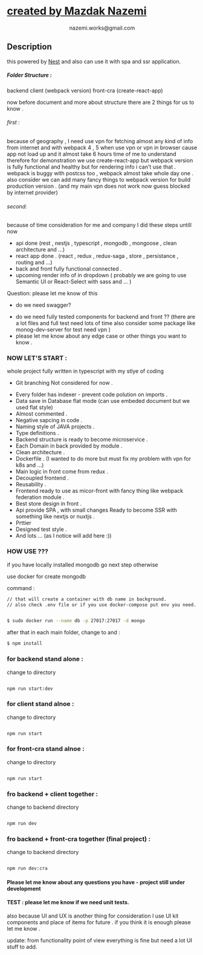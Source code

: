 <p align="center">
  <a href="http://www.penbeh.com/" target="blank"><h1>created by Mazdak Nazemi</h1></a>
</p>
<p align="center">
  nazemi.works@gmail.com
</p>

## Description

this powered by [Nest](https://github.com/nestjs/nest) and also can use it with spa and ssr application.

##### Folder Structure :

backend
client (webpack version)
front-cra (create-react-app)

now before document and more about structure there are 2 things for us to know .

###### first :

because of geography , I need use vpn for fetching almost any kind of info from internet and with webpack 4 , 5 when use vpn or vpn in browser cause app not load up and it almost take 6 hours time of me to understand therefore for demonstration we use create-react-app but webpack version is fully functional and healthy but for rendering info i can't use that .
webpack is buggy with postcss too , webpack almost take whole day one .
also consider we can add many fancy things to webpack version for build production version .
(and my main vpn does not work now guess blocked by internet provider)

###### second:

because of time consideration for me and company I did these steps untill now

- api done (rest , nestjs , typescript , mongodb , mongoose , clean architecture and ...)
- react app done . (react , redux , redux-saga , store , persistance , routing and ...)
- back and front fully functional connected .
- upcoming render info of in dropdown ( probably we are going to use Semantic UI or React-Select with sass and ... )

Question:
please let me know of this

- do we need swagger?

* do we need fully tested components for backend and front ?? (there are a lot files and full test need lots of time also consider some package like monog-dev-server for test need vpn )
* please let me know about any edge case or other things you want to know .

### NOW LET'S START :

whole project fully written in typescript with my stlye of coding

- Git branching Not considered for now .

* Every folder has indexer - prevent code polution on imports .
* Data save in Database flat mode (can use embeded document but we used flat style)
* Almost commented .
* Negative sapcing in code .
* Naming style of JAVA projects .
* Type definitions .
* Backend structure is ready to become microservice .
* Each Domain in back provided by module .
* Clean architecture .
* Dockerfile . (I wanted to do more but must fix my problem with vpn for k8s and ...)
* Main logic in front come from redux .
* Decoupled frontend .
* Reusability .
* Frontend ready to use as micor-front with fancy thing like webpack federation module .
* Best store design in front .
* Api provide SPA , with small changes Ready to become SSR with something like nextjs or nuxtjs .
* Prttier
* Designed test style .
* And lots ... (as I notice will add here :))

### HOW USE ???

if you have locally installed mongodb go next step otherwise

use docker for create mongodb

command :

```bash
// that will create a container with db name in background.
// also check .env file or if you use docker-compose put env you need.


$ sudo docker run --name db -p 27017:27017 -d mongo


```

after that in each main folder, change to and :

```bash
$ npm install
```

### for backend stand alone :

change to directory

```bash

npm run start:dev

```

### for client stand alnoe :

change to directory

```bash

npm run start

```

### for front-cra stand alnoe :

change to directory

```bash

npm run start

```

### fro backend + client together :

change to backend directory

```bash

npm run dev

```

### fro backend + front-cra together (final project) :

change to backend directory

```bash

npm run dev:cra

```

#### Please let me know about any questions you have - project still under development

#### TEST : please let me know if we need unit tests.

also because UI and UX is another thing for consideration I use UI kit components and
place of items for future .
if you think it is enough please let me know .

update: from functionality point of view everything is fine but need a lot UI stuff to add.
